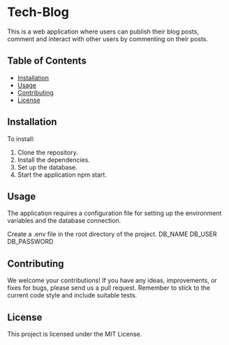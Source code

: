# Tech-Blog
This is a web application where users can publish their blog posts, comment and interact with other users by commenting on their posts. 

## Table of Contents

- [Installation](#installation)
- [Usage](#usage)
- [Contributing](#contributing)
- [License](#license)

## Installation
To install:
1. Clone the repository.  
2. Install the dependencies.  
3. Set up the database.  
4. Start the application npm start.  

## Usage
The application requires a configuration file for setting up the environment variables and the database connection.  

Create a .env file in the root directory of the project.
  DB_NAME
  DB_USER
  DB_PASSWORD
 
## Contributing

We welcome your contributions! If you have any ideas, improvements, or fixes for bugs, please send us a pull request. Remember to stick to the current code style and include suitable tests.

## License

This project is licensed under the MIT License.
  

